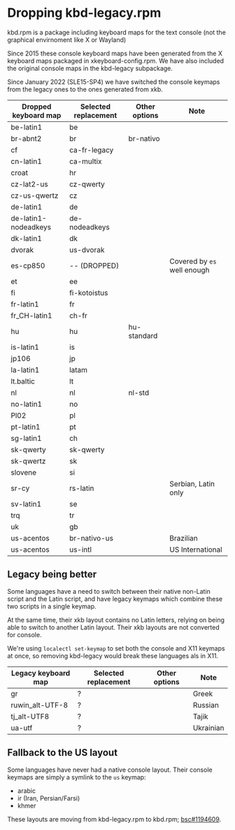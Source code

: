 Dropping kbd-legacy.rpm
=======================


kbd.rpm is a package including keyboard maps for the text console (not the
graphical envirnoment like X or Wayland)

Since 2015 these console keyboard maps have been generated from the X keyboard
maps packaged in xkeyboard-config.rpm. We have also included the original
console maps in the kbd-legacy subpackage.

Since January 2022 (SLE15-SP4)  we have switched the console keymaps from the
legacy ones to the ones generated from xkb.

| Dropped keyboard map | Selected replacement | Other options | Note                    |
| -------------------- | -------------------- | ------------- | ---------               |
| be-latin1            | be                   |               |                         |
| br-abnt2             | br                   | br-nativo     |                         |
| cf                   | ca-fr-legacy         |               |                         |
| cn-latin1            | ca-multix            |               |                         |
| croat                | hr                   |               |                         |
| cz-lat2-us           | cz-qwerty            |               |                         |
| cz-us-qwertz         | cz                   |               |                         |
| de-latin1            | de                   |               |                         |
| de-latin1-nodeadkeys | de-nodeadkeys        |               |                         |
| dk-latin1            | dk                   |               |                         |
| dvorak               | us-dvorak            |               |                         |
| es-cp850             | -- (DROPPED)         |               | Covered by `es` well enough |
| et                   | ee                   |               |                         |
| fi                   | fi-kotoistus         |               |                         |
| fr-latin1            | fr                   |               |                         |
| fr_CH-latin1         | ch-fr                |               |                         |
| hu                   | hu                   | hu-standard   |                         |
| is-latin1            | is                   |               |                         |
| jp106                | jp                   |               |                         |
| la-latin1            | latam                |               |                         |
| lt.baltic            | lt                   |               |                         |
| nl                   | nl                   | nl-std        |                         |
| no-latin1            | no                   |               |                         |
| Pl02                 | pl                   |               |                         |
| pt-latin1            | pt                   |               |                         |
| sg-latin1            | ch                   |               |                         |
| sk-qwerty            | sk-qwerty            |               |                         |
| sk-qwertz            | sk                   |               |                         |
| slovene              | si                   |               |                         |
| sr-cy                | rs-latin             |               | Serbian, Latin only     |
| sv-latin1            | se                   |               |                         |
| trq                  | tr                   |               |                         |
| uk                   | gb                   |               |                         |
| us-acentos           | br-nativo-us         |               | Brazilian               |
| us-acentos           | us-intl              |               | US International        |


## Legacy being better

Some languages have a need to switch between their native non-Latin script and
the Latin script, and have legacy keymaps which combine these two scripts in a
single keymap.

At the same time, their xkb layout contains no Latin letters, relying on being
able to switch to another Latin layout. Their xkb layouts are not converted
for console.

We're using `localectl set-keymap` to set both the console and X11 keymaps at
once, so removing kbd-legacy would break these languages als in X11.

| Legacy keyboard map  | Selected replacement | Other options | Note           |
| -------------------- | -------------------- | ------------- | ---------      |
| gr                   | ?                    |               | Greek          |
| ruwin_alt-UTF-8      | ?                    |               | Russian        |
| tj_alt-UTF8          | ?                    |               | Tajik          |
| ua-utf               | ?                    |               | Ukrainian      |

## Fallback to the US layout

Some languages have never had a native console layout. Their console keymaps
are simply a symlink to the `us` keymap:

- arabic
- ir (Iran, Persian/Farsi)
- khmer

These layouts are moving from kbd-legacy.rpm to kbd.rpm;
[bsc#1194609](https://bugzilla.suse.com/show_bug.cgi?id=1194609).
